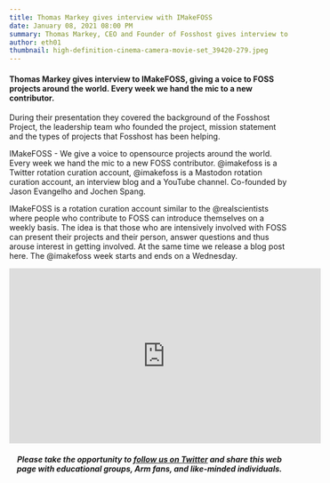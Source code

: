 ```yaml
---
title: Thomas Markey gives interview with IMakeFOSS
date: January 08, 2021 08:00 PM
summary: Thomas Markey, CEO and Founder of Fosshost gives interview to Monica Ayhens-Madon
author: eth01
thumbnail: high-definition-cinema-camera-movie-set_39420-279.jpeg
---
```


#### Thomas Markey gives interview to IMakeFOSS, giving a voice to FOSS projects around the world. Every week we hand the mic to a new contributor.

During their presentation they covered the background of the Fosshost Project, the leadership team who founded the project, mission statement and the types of projects that Fosshost has been helping.

IMakeFOSS - We give a voice to opensource projects around the world. Every week we hand the mic to a new FOSS contributor. @imakefoss is a Twitter rotation curation account, @imakefoss is a Mastodon rotation curation account, an interview blog and a YouTube channel.  Co-founded by Jason Evangelho and Jochen Spang.

IMakeFOSS is a rotation curation account similar to the @realscientists where people who contribute to FOSS can introduce themselves on a weekly basis. The idea is that those who are intensively involved with FOSS can present their projects and their person, answer questions and thus arouse interest in getting involved. At the same time we release a blog post here. The @imakefoss week starts and ends on a Wednesday.

<center><iframe width="560" height="315" src="https://www.youtube.com/embed/c__tdw7xEsc" frameborder="0" allow="accelerometer; autoplay; clipboard-write; encrypted-media; gyroscope; picture-in-picture" allowfullscreen></iframe><center>


##### Please take the opportunity to [follow us on Twitter](https://twitter.com/fosshostorg) and share this web page with educational groups, Arm fans, and like-minded individuals.

